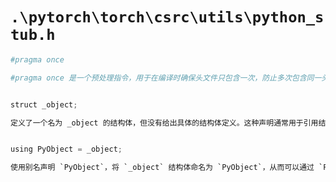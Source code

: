 # `.\pytorch\torch\csrc\utils\python_stub.h`

```py
#pragma once

#pragma once 是一个预处理指令，用于在编译时确保头文件只包含一次，防止多次包含同一头文件导致的重定义错误。


struct _object;

定义了一个名为 _object 的结构体，但没有给出具体的结构体定义。这种声明通常用于引用结构体而不需要详细的结构体定义。


using PyObject = _object;

使用别名声明 `PyObject`，将 `_object` 结构体命名为 `PyObject`，从而可以通过 `PyObject` 使用 `_object` 结构体的功能和属性。
```